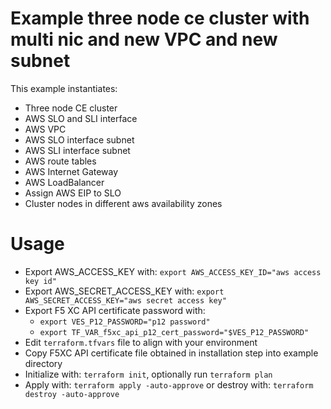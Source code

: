 # Example three node ce cluster with multi nic and new VPC and new subnet

This example instantiates:

- Three node CE cluster
- AWS SLO and SLI interface
- AWS VPC
- AWS SLO interface subnet
- AWS SLI interface subnet
- AWS route tables
- AWS Internet Gateway
- AWS LoadBalancer
- Assign AWS EIP to SLO
- Cluster nodes in different aws availability zones

# Usage

- Export AWS_ACCESS_KEY with: `export AWS_ACCESS_KEY_ID="aws access key id"`
- Export AWS_SECRET_ACCESS_KEY with: `export AWS_SECRET_ACCESS_KEY="aws secret access key"`
- Export F5 XC API certificate password with: 
  * `export VES_P12_PASSWORD="p12 password"`
  * `export TF_VAR_f5xc_api_p12_cert_password="$VES_P12_PASSWORD"`
- Edit `terraform.tfvars` file to align with your environment
- Copy F5XC API certificate file obtained in installation step into example directory
- Initialize with: `terraform init`, optionally run `terraform plan`
- Apply with: `terraform apply -auto-approve` or destroy with: `terraform destroy -auto-approve`